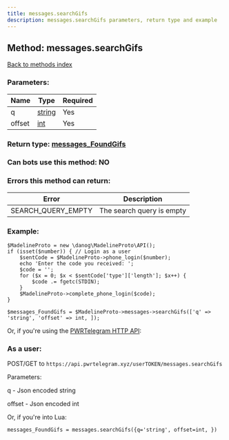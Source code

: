 ```yaml
---
title: messages.searchGifs
description: messages.searchGifs parameters, return type and example
---
```

## Method: messages.searchGifs  
[Back to methods index](index.md)


### Parameters:

| Name     |    Type       | Required |
|----------|---------------|----------|
|q|[string](../types/string.md) | Yes|
|offset|[int](../types/int.md) | Yes|


### Return type: [messages\_FoundGifs](../types/messages_FoundGifs.md)

### Can bots use this method: **NO**


### Errors this method can return:

| Error    | Description   |
|----------|---------------|
|SEARCH_QUERY_EMPTY|The search query is empty|


### Example:


```
$MadelineProto = new \danog\MadelineProto\API();
if (isset($number)) { // Login as a user
    $sentCode = $MadelineProto->phone_login($number);
    echo 'Enter the code you received: ';
    $code = '';
    for ($x = 0; $x < $sentCode['type']['length']; $x++) {
        $code .= fgetc(STDIN);
    }
    $MadelineProto->complete_phone_login($code);
}

$messages_FoundGifs = $MadelineProto->messages->searchGifs(['q' => 'string', 'offset' => int, ]);
```

Or, if you're using the [PWRTelegram HTTP API](https://pwrtelegram.xyz):



### As a user:

POST/GET to `https://api.pwrtelegram.xyz/userTOKEN/messages.searchGifs`

Parameters:

q - Json encoded string

offset - Json encoded int




Or, if you're into Lua:

```
messages_FoundGifs = messages.searchGifs({q='string', offset=int, })
```


